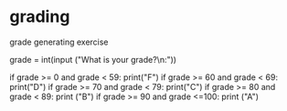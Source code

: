 # grading
grade generating exercise

grade = int(input ("What is your grade?\n:"))

if grade >= 0 and grade < 59:
    print("F")
if grade >= 60 and grade < 69:
    print("D")
if grade >= 70 and grade < 79:
    print("C")
if grade >= 80 and grade < 89:
    print ("B")
if grade >= 90 and grade <=100:
    print ("A")
